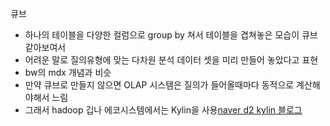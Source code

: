 큐브 
- 하나의 테이블을 다양한 컬럼으로 group by 쳐서 테이블을 겹쳐놓은 모습이 큐브같아보여서
- 어려운 말로 질의유형에 맞는 다차원 분석 데이터 셋을 미리 만들어 놓았다고 표현
- bw의 mdx 개념과 비슷
- 만약 큐브로 만들지 않으면 OLAP 시스템은 질의가 들어올때마다 동적으로 계산해야해서 느림
- 그래서 hadoop 깁나 에코시스템에서는 Kylin을 사용[naver d2 kylin 블로그](https://d2.naver.com/helloworld/1057065)
